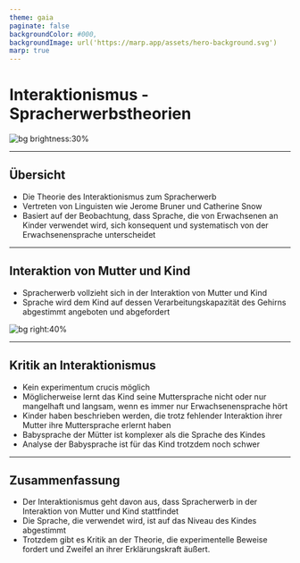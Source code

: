 ```yaml
---
theme: gaia
paginate: false
backgroundColor: #000,
backgroundImage: url('https://marp.app/assets/hero-background.svg')
marp: true
---
```


<!-- _class: lead -->
<!-- color: #FFF -->
# Interaktionismus - Spracherwerbstheorien

![bg brightness:30%](https://external-content.duckduckgo.com/iu/?u=https%3A%2F%2Fstatic.vecteezy.com%2Fsystem%2Fresources%2Fpreviews%2F000%2F387%2F957%2Foriginal%2Fpeople-connecting-jigsaw-pieces-of-a-head-together-vector.jpg&f=1&nofb=1&ipt=582972efd38149551a7445a358096b744c246746eb8bcfde645bf5ac6edb6afa&ipo=images)

---

<!-- color: -->
## Übersicht
- Die Theorie des Interaktionismus zum Spracherwerb
- Vertreten von Linguisten wie Jerome Bruner und Catherine Snow
- Basiert auf der Beobachtung, dass Sprache, die von Erwachsenen an Kinder verwendet wird, sich konsequent und systematisch von der Erwachsenensprache unterscheidet

---

## Interaktion von Mutter und Kind
- Spracherwerb vollzieht sich in der Interaktion von Mutter und Kind
- Sprache wird dem Kind auf dessen Verarbeitungskapazität des Gehirns abgestimmt angeboten und abgefordert

![bg right:40%](https://external-content.duckduckgo.com/iu/?u=https%3A%2F%2Fstatic.vecteezy.com%2Fti%2Fgratis-vektor%2Fp2%2F661982-mutter-halt-susses-baby-schonen-muttertag-vektor.jpg&f=1&nofb=1&ipt=52ba9364105d22a7b636081d397d022da9a5dc13ae3e42d43797f20672e5cf09&ipo=images)

---

## Kritik an Interaktionismus
- Kein experimentum crucis möglich
- Möglicherweise lernt das Kind seine Muttersprache nicht oder nur mangelhaft und langsam, wenn es immer nur Erwachsenensprache hört
- Kinder haben beschrieben werden, die trotz fehlender Interaktion ihrer Mutter ihre Muttersprache erlernt haben
- Babysprache der Mütter ist komplexer als die Sprache des Kindes
- Analyse der Babysprache ist für das Kind trotzdem noch schwer

---

## Zusammenfassung
- Der Interaktionismus geht davon aus, dass Spracherwerb in der Interaktion von Mutter und Kind stattfindet
- Die Sprache, die verwendet wird, ist auf das Niveau des Kindes abgestimmt
- Trotzdem gibt es Kritik an der Theorie, die experimentelle Beweise fordert und Zweifel an ihrer Erklärungskraft äußert.

